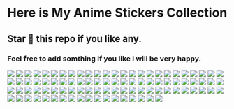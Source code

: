 # Here is My Anime Stickers Collection
## Star 🌟 this repo if you like any.
### Feel free to add somthing if you like i will be very happy.

![](https://media4.giphy.com/media/Yc65Sk2Hwkzgk/giphy.webp?cid=ecf05e478g5w267vf6b45sta3n5ofgjmta2513n43t0sxcij&ep=v1_stickers_search&rid=giphy.webp&ct=s)
![](https://media2.giphy.com/media/hoQLrSqAL3mV2/200.webp?cid=ecf05e47szkvuxyzcpl7ovl5rqqwtmelyk7illq0yehimezg&ep=v1_stickers_search&rid=200.webp&ct=s)
![](https://media3.giphy.com/media/TmFPNQaSl94K4/200w.webp?cid=ecf05e47szkvuxyzcpl7ovl5rqqwtmelyk7illq0yehimezg&ep=v1_stickers_search&rid=200w.webp&ct=s)
![](https://media1.giphy.com/media/c3IWZEjxCni5W/200w.webp?cid=ecf05e47ufvyjj0cdhtw0k1a1mkqjmcqj8onrlowu05r5ymf&ep=v1_stickers_search&rid=200w.webp&ct=s)
![](https://media2.giphy.com/media/uxebmaHfjsuCA/giphy.webp?cid=ecf05e47ufvyjj0cdhtw0k1a1mkqjmcqj8onrlowu05r5ymf&ep=v1_stickers_search&rid=giphy.webp&ct=s)
![](https://media4.giphy.com/media/Rzr6V9lPpSM8g/200w.webp?cid=ecf05e47ufvyjj0cdhtw0k1a1mkqjmcqj8onrlowu05r5ymf&ep=v1_stickers_search&rid=200w.webp&ct=s)
![](https://media1.giphy.com/media/IoSh7Rd5aY0O4/200w.webp?cid=ecf05e47mmb0gwrt8trykuhe0whrsf9oou8jj1oyzd4gwd1h&ep=v1_stickers_search&rid=200w.webp&ct=ts)
![](https://media1.giphy.com/media/XvTfRJ1qpc8lq/200w.webp?cid=ecf05e47mmb0gwrt8trykuhe0whrsf9oou8jj1oyzd4gwd1h&ep=v1_stickers_search&rid=200w.webp&ct=s)
![](https://media4.giphy.com/media/VFGsPXfFeIcGdtwAIC/200.webp?cid=ecf05e474zj6trqxtvo88hc3e5530skhibxvp0ky8nzz5oee&ep=v1_stickers_search&rid=200.webp&ct=s)
![](https://media4.giphy.com/media/oQht1Hk7HJ8USa5jrK/giphy.webp?cid=ecf05e474zj6trqxtvo88hc3e5530skhibxvp0ky8nzz5oee&ep=v1_stickers_search&rid=giphy.webp&ct=s)
![](https://media2.giphy.com/media/gh620EMUy2usC9cfjb/200w.webp?cid=ecf05e474zj6trqxtvo88hc3e5530skhibxvp0ky8nzz5oee&ep=v1_stickers_search&rid=200w.webp&ct=s)
![](https://media4.giphy.com/media/ju0JT363xsl8oxbzkC/giphy.webp?cid=ecf05e474j7yhs7doln6ugkz1qzflvfjhno8czwqmy2rajws&ep=v1_stickers_search&rid=giphy.webp&ct=s)
![](https://media4.giphy.com/media/WUx7865lOue11lSGAO/200w.webp?cid=ecf05e474j7yhs7doln6ugkz1qzflvfjhno8czwqmy2rajws&ep=v1_stickers_search&rid=200w.webp&ct=s)
![](https://media1.giphy.com/media/KezaX9YihJixXCorRL/200w.webp?cid=ecf05e474j7yhs7doln6ugkz1qzflvfjhno8czwqmy2rajws&ep=v1_stickers_search&rid=200w.webp&ct=s)
![](https://media4.giphy.com/media/l1JJ7hRzqWBQ7dKys7/giphy.webp?cid=ecf05e47nrmbcpsx1gxcuwwvuivi0drers9rttqd3mxhixhu&ep=v1_stickers_search&rid=giphy.webp&ct=s)
![](https://media3.giphy.com/media/3tmbSNeq4yunaP26Fo/giphy.webp?cid=ecf05e47nrmbcpsx1gxcuwwvuivi0drers9rttqd3mxhixhu&ep=v1_stickers_search&rid=giphy.webp&ct=s)
![](https://media0.giphy.com/media/ei9qZaM48TDfRBJmtX/200w.webp?cid=ecf05e47o32x0dpktz79fiocus0as7g1btv5s4ass58dfqdu&ep=v1_stickers_search&rid=200w.webp&ct=s)
![](https://media1.giphy.com/media/3o7budzhflCcjhjk6A/200w.webp?cid=ecf05e47mrhao9r3hd28vrh4aq90ujlnetr6nozz3uv9behf&ep=v1_stickers_search&rid=200w.webp&ct=s)
![](https://media4.giphy.com/media/WKiBlzbWAjeTroVlAf/200w.webp?cid=ecf05e47lup1yv5uhapb36vt5j3ax4ttiddpm512kwglgwfr&ep=v1_stickers_search&rid=200w.webp&ct=s)
![](https://media1.giphy.com/media/cJMcSJ5EIEFjtlqQpd/200w.webp?cid=ecf05e47t7njefohzpsyijkvy6iytasen8faw9n27smtfw1k&ep=v1_stickers_search&rid=200w.webp&ct=s)
![](https://media0.giphy.com/media/rDwXCBj6vaMIunrArX/200w.webp?cid=ecf05e47l1irxf7mb7qkaoyrx15jxoclzls17wkir5zx7pcp&ep=v1_stickers_search&rid=200w.webp&ct=s)
![](https://media2.giphy.com/media/0tO2FFpIRRZEImDPnZ/200w.webp?cid=ecf05e47rg6n7xjmq93p6hgz9fj2g691x8vmsin3maszmh6f&ep=v1_stickers_search&rid=200w.webp&ct=s)
![](https://media4.giphy.com/media/cGh3EnBTSu0YE/100.webp?cid=ecf05e47zoc88g28tlcg3qhikt4ghzu3vaec37d9ejiv6stl&ep=v1_stickers_search&rid=100.webp&ct=s)
![](https://media4.giphy.com/media/j4kEHQjSYA9VKKcNf6/giphy.webp?cid=ecf05e47xmtx6dl3uav9h8jizusiofbhwlqqccnk2fhtjarb&ep=v1_stickers_search&rid=giphy.webp&ct=s)
![](https://media1.giphy.com/media/qqvSGf80ydPchLgyDK/200w.webp?cid=ecf05e47cj315cjw3dsgtb7pae8gmjm1wxp4g5pj20j2fh02&ep=v1_stickers_search&rid=200w.webp&ct=s)
![](https://media0.giphy.com/media/0048Mlyb91IRzNTU5z/200w.webp?cid=ecf05e47d98381b732zq319l25o4c2q6ts62a1ni9735mq5e&ep=v1_stickers_search&rid=200w.webp&ct=s)
![](https://media1.giphy.com/media/gVYmPx2CxgMqSPXqMD/giphy.webp?cid=ecf05e47d98381b732zq319l25o4c2q6ts62a1ni9735mq5e&ep=v1_stickers_search&rid=giphy.webp&ct=s)
![](https://media1.giphy.com/media/3xIHNJbDre8pO/100.webp?cid=ecf05e47uwpubi1ne3zcciwetlxn78a6piniqeja4t3k6kqh&ep=v1_stickers_search&rid=100.webp&ct=s)
![](https://media0.giphy.com/media/h1u4irBqNBlhpYUWiq/giphy.webp?cid=ecf05e47dkb2c7gpzkeqjysmnz6bbtqqvqcmeddwlb4jpzc5&ep=v1_stickers_search&rid=giphy.webp&ct=s)
![](https://media2.giphy.com/media/Iou0g7tlE4kmeiST8Y/200w.webp?cid=ecf05e47dkb2c7gpzkeqjysmnz6bbtqqvqcmeddwlb4jpzc5&ep=v1_stickers_search&rid=200w.webp&ct=s)
![](https://media2.giphy.com/media/4ilFRqgbzbx4c/giphy.webp?cid=ecf05e47vh46m7r7qirqfgvtic8lcfuxvbk0rwa7mhbrsgn3&ep=v1_gifs_search&rid=giphy.webp&ct=g)
![](https://media3.giphy.com/media/137qIhWsIf9bDW/giphy.webp?cid=ecf05e47vh46m7r7qirqfgvtic8lcfuxvbk0rwa7mhbrsgn3&ep=v1_gifs_search&rid=giphy.webp&ct=g)
![](https://media2.giphy.com/media/mf4qECoTz8ZVK/giphy.webp?cid=ecf05e47vh46m7r7qirqfgvtic8lcfuxvbk0rwa7mhbrsgn3&ep=v1_gifs_search&rid=giphy.webp&ct=g)
![](https://media3.giphy.com/media/z7wIVXPnpm1DiJDdsU/200w.webp?cid=ecf05e47ko95akpe60ex75h3r1rpob74m1tyyev3e5e0yro5&ep=v1_gifs_search&rid=200w.webp&ct=g)
![](https://media4.giphy.com/media/11KzOet1ElBDz2/200w.webp?cid=ecf05e47ko95akpe60ex75h3r1rpob74m1tyyev3e5e0yro5&ep=v1_gifs_search&rid=200w.webp&ct=g)
![](https://media0.giphy.com/media/aDS8SjVtS3Mwo/200.webp?cid=ecf05e47l26vob4mir6o192tsbmks7d8t5t5kfhwl09l1ee7&ep=v1_gifs_search&rid=200.webp&ct=g)
![](https://media3.giphy.com/media/10ZuedtImbopos/200.webp?cid=ecf05e47l26vob4mir6o192tsbmks7d8t5t5kfhwl09l1ee7&ep=v1_gifs_search&rid=200.webp&ct=g)
![](https://media0.giphy.com/media/kQ3FSVoJrkYWk/200w.webp?cid=ecf05e47l26vob4mir6o192tsbmks7d8t5t5kfhwl09l1ee7&ep=v1_gifs_search&rid=200w.webp&ct=g)
![](https://media1.giphy.com/media/EcnAlQcGnZq9y/100.webp?cid=ecf05e477slmhr3sg8e8hur7gqjkzkrq0p4120i5i2a3d3ch&ep=v1_gifs_search&rid=100.webp&ct=g)
![](https://media2.giphy.com/media/4NuAILyDbmD16/200w.webp?cid=ecf05e477slmhr3sg8e8hur7gqjkzkrq0p4120i5i2a3d3ch&ep=v1_gifs_search&rid=200w.webp&ct=g)
![](https://media4.giphy.com/media/TTedQxhzd5T4A/100.webp?cid=ecf05e47wtm4c4ssr5g47hkitkcdvnoy75uge3e4ijb7slun&ep=v1_gifs_search&rid=100.webp&ct=g)
![](https://media2.giphy.com/media/2ya7xLyEeynlZM4FCw/200w.webp?cid=ecf05e477slmhr3sg8e8hur7gqjkzkrq0p4120i5i2a3d3ch&ep=v1_gifs_search&rid=200w.webp&ct=g)
![](https://media3.giphy.com/media/eDQSdixgEvsZ2/100.webp?cid=ecf05e47wtm4c4ssr5g47hkitkcdvnoy75uge3e4ijb7slun&ep=v1_gifs_search&rid=100.webp&ct=g)
![](https://media1.giphy.com/media/xVxio2tNLAM5q/200.webp?cid=ecf05e47wtm4c4ssr5g47hkitkcdvnoy75uge3e4ijb7slun&ep=v1_gifs_search&rid=200.webp&ct=g)
![](https://media4.giphy.com/media/Y01jP8QeLOox2/200.webp?cid=ecf05e47wtm4c4ssr5g47hkitkcdvnoy75uge3e4ijb7slun&ep=v1_gifs_search&rid=200.webp&ct=g)
![](https://media1.giphy.com/media/bqm6WOjuLu480/giphy.webp?cid=ecf05e47f2da5n4pkga7io45vg1p00637yqqa12vjinz4lzz&ep=v1_gifs_search&rid=giphy.webp&ct=g)
![](https://media3.giphy.com/media/bi6RQ5x3tqoSI/200.webp?cid=ecf05e47hzwvyxtaiw3jtsn9vb94goc3esk944otxnxk86ki&ep=v1_gifs_search&rid=200.webp&ct=g)
![](https://media2.giphy.com/media/7sRMjntXYEITu/200w.webp?cid=ecf05e47tbi6wm0r7lbtvxluy2v0eo7fm5l7vqx743kjuhf1&ep=v1_gifs_search&rid=200w.webp&ct=g)
![](https://media4.giphy.com/media/2AYQQJsqDrDHy/200w.webp?cid=ecf05e475s9l20avqnrbctw4vr5j0uv9nwmkaalj1l26fwuv&ep=v1_gifs_search&rid=200w.webp&ct=g)
![](https://media1.giphy.com/media/F99PZtJC8Hxm0/200w.webp?cid=ecf05e475s9l20avqnrbctw4vr5j0uv9nwmkaalj1l26fwuv&ep=v1_gifs_search&rid=200w.webp&ct=g)
![](https://media3.giphy.com/media/AWqRqyyLYhZxS/200.webp?cid=ecf05e47lagawqiwljsk7tmbub8505q8r54qoae9cgyb1ga3&ep=v1_gifs_search&rid=200.webp&ct=g)
![](https://media3.giphy.com/media/dyjrpqaUVqCELGuQVr/200w.webp?cid=ecf05e478n8a8paows4novnwq98b4rw4npymbl75kbubr3g2&ep=v1_gifs_search&rid=200w.webp&ct=g)
![](https://media1.giphy.com/media/tEcIyVc6ukQV2eb86t/200w.webp?cid=ecf05e478n8a8paows4novnwq98b4rw4npymbl75kbubr3g2&ep=v1_gifs_search&rid=200w.webp&ct=g)
![](https://media2.giphy.com/media/ggR8oaGvhUbtndQSR4/200w.webp?cid=ecf05e478n8a8paows4novnwq98b4rw4npymbl75kbubr3g2&ep=v1_gifs_search&rid=200w.webp&ct=g)
![](https://media3.giphy.com/media/mWeDPFbZvTc2303gHC/200w.webp?cid=ecf05e478n8a8paows4novnwq98b4rw4npymbl75kbubr3g2&ep=v1_gifs_search&rid=200w.webp&ct=g)
![](https://media3.giphy.com/media/dISk854tQqGKHFm88e/200w.webp?cid=ecf05e478n8a8paows4novnwq98b4rw4npymbl75kbubr3g2&ep=v1_gifs_search&rid=200w.webp&ct=g)
![](https://media0.giphy.com/media/z7wIVXPnpm1DiJDdsU/200w.webp?cid=ecf05e478n8a8paows4novnwq98b4rw4npymbl75kbubr3g2&ep=v1_gifs_search&rid=200w.webp&ct=g)
![](https://media1.giphy.com/media/n440jTfv4gpGK1LItq/200w.webp?cid=ecf05e47f0a894qf2sakxhr7pl1asypz9yxhlkeawwtt4hdz&ep=v1_gifs_search&rid=200w.webp&ct=g)
![](https://media3.giphy.com/media/H83c2x0NWvFhtgK4V2/200w.webp?cid=ecf05e47f0a894qf2sakxhr7pl1asypz9yxhlkeawwtt4hdz&ep=v1_gifs_search&rid=200w.webp&ct=g)
![](https://media3.giphy.com/media/G3jNy0bvbuVSWS13ZF/200w.webp?cid=ecf05e47q1d2dycigsnups007qg0ip2aoffs6plqqgtnyfad&ep=v1_gifs_search&rid=200w.webp&ct=g)
![](https://media4.giphy.com/media/VEzYdo930nTiTuVeMU/200w.webp?cid=ecf05e478n8a8paows4novnwq98b4rw4npymbl75kbubr3g2&ep=v1_gifs_search&rid=200w.webp&ct=g)
![](https://media4.giphy.com/media/l3c4VbE2i6fvtJvEnU/200w.webp?cid=ecf05e47n4r97asmfvd4dphyqc8ctkw6ipu6xk0xa8nj4g99&ep=v1_gifs_search&rid=200w.webp&ct=g)
![](https://media3.giphy.com/media/Ro3QH9ZNTCvHW/giphy.webp?cid=ecf05e47d836eu39h80y6kbcie5ye61sghg00lts7e3ad9r0&ep=v1_gifs_search&rid=giphy.webp&ct=g)
![](https://media2.giphy.com/media/esj9GdT1FB1mw/200w.webp?cid=ecf05e47d836eu39h80y6kbcie5ye61sghg00lts7e3ad9r0&ep=v1_gifs_search&rid=200w.webp&ct=g)
![](https://media2.giphy.com/media/iUk1qSfyLy52g/giphy.webp?cid=ecf05e47ky5we0mdgry71aoeyawhbbsjjbm478d9mk3wf856&ep=v1_gifs_search&rid=giphy.webp&ct=g)
![](https://media0.giphy.com/media/qKr1nIRfIQPYI/200w.webp?cid=ecf05e47ky5we0mdgry71aoeyawhbbsjjbm478d9mk3wf856&ep=v1_gifs_search&rid=200w.webp&ct=g)
![](https://media0.giphy.com/media/Fol16iyu3x34k/giphy.webp?cid=ecf05e473l2lr8sn9dhm28mx8pwf5mp1l6tfq17ien0ka64g&ep=v1_gifs_search&rid=giphy.webp&ct=g)
![](https://media4.giphy.com/media/PB5LE3Dcg3PeE/giphy.webp?cid=ecf05e47qm6bwi91q1th3rsz29w2m3scekffi5dj3bxnnaem&ep=v1_gifs_search&rid=giphy.webp&ct=g)
![](https://media4.giphy.com/media/8SEnoMhrEeBDa/200w.webp?cid=ecf05e47xt66zczzserffva0z1qe373qh21n5q0ppu5x5ogm&ep=v1_gifs_search&rid=200w.webp&ct=g)
![](https://media1.giphy.com/media/ufszmdQvbMNH2/200.webp?cid=ecf05e47ilturi3t0k0wh2qqal02j3ap2a8hhx16ndtvmojp&ep=v1_gifs_search&rid=200.webp&ct=g)
![](https://media3.giphy.com/media/y5efFpqW5knlu/200.webp?cid=ecf05e47v9nvug7yknrgxhcr74rpbewkobq0auwjj3q8dn5o&ep=v1_gifs_search&rid=200.webp&ct=g)
![](https://media2.giphy.com/media/4fRToX3peyWli/200w.webp?cid=ecf05e474bos6i5efn0qahrcrslxt87ourt9y8e6rz1lrtnc&ep=v1_gifs_search&rid=200w.webp&ct=g)
![](https://media3.giphy.com/media/z8evil8CZUDU4/giphy.webp?cid=ecf05e47i2soba3w61udq9qovf07tl4nhv3wxru3i57s9otb&ep=v1_gifs_search&rid=giphy.webp&ct=g)
![](https://media0.giphy.com/media/fi3PbM0DL728c9ZWAj/200w.webp?cid=ecf05e472pm0829i641v2g1houinghcfn4cn4eqyv944v5pf&ep=v1_gifs_search&rid=200w.webp&ct=g)
![](https://media4.giphy.com/media/heBJKYI28fMadr1j7l/200w.webp?cid=ecf05e472pm0829i641v2g1houinghcfn4cn4eqyv944v5pf&ep=v1_gifs_search&rid=200w.webp&ct=g)
![](https://media3.giphy.com/media/p7xE7Y2TBNsOuUPSlm/200w.webp?cid=ecf05e47imjh1ny25p76kyzig1rwbh9vjbvvfv937cxwmm89&ep=v1_stickers_search&rid=200w.webp&ct=s)
![](https://media3.giphy.com/media/ShWNhfJMGXTtmXP2Q6/200.webp?cid=ecf05e47s4as12ce2573hw86n7l3hdnazz5idhgo6f70tb9g&ep=v1_stickers_search&rid=200.webp&ct=s)
![](https://media3.giphy.com/media/4gMc41Qj69YVa/200w.webp?cid=ecf05e47ld3vjzinuib0f7t0qs2u22w8uhb7y1vky6nbs5cr&ep=v1_stickers_search&rid=200w.webp&ct=s)
![](https://media1.giphy.com/media/B2X03BXMyJgVGPd13K/200.webp?cid=ecf05e47ld3vjzinuib0f7t0qs2u22w8uhb7y1vky6nbs5cr&ep=v1_stickers_search&rid=200.webp&ct=s)
![](https://media0.giphy.com/media/H47TGkhpf55UhEz9Ub/200w.webp?cid=ecf05e47crz2bm4xrfl6dhkrmsv20vsvd4q6btff1ucpwllz&ep=v1_stickers_search&rid=200w.webp&ct=s)
![](https://media0.giphy.com/media/wQdMSYv9muZ9zQhg2m/200w.webp?cid=ecf05e47f2vacu7159tpjtwkg7tu95u4mytftioo0enutl1x&ep=v1_stickers_search&rid=200w.webp&ct=s)
![](https://media1.giphy.com/media/2o07pSaVxZT6yTKrDK/200w.webp?cid=ecf05e47b6p64dk81ww4xzpq2ccwa1i1xdplqhiw4qtclq94&ep=v1_stickers_search&rid=200w.webp&ct=s)
![](https://media1.giphy.com/media/pTYPEujB8ImSUcib34/200w.webp?cid=ecf05e47fof0nlnrvjwkfo3dd5ggvz70qw0fn2996nqlv0uz&ep=v1_stickers_search&rid=200w.webp&ct=s)
![](https://media2.giphy.com/media/cJMxxqXxtRfYl47c3V/200w.webp?cid=ecf05e47pauj3kk8nvt95un33mc8h8qk1e6kd7ci6knw4f6n&ep=v1_stickers_search&rid=200w.webp&ct=s)
![](https://media0.giphy.com/media/YsZ5h5GlzCzbW9JhzU/200w.webp?cid=ecf05e47bri1dxpkvt7j5ys6w7yjh8m505xk4d7cv1yb6zp6&ep=v1_stickers_search&rid=200w.webp&ct=s)
![](https://media2.giphy.com/media/o2h9vjEjemzk1DtW0J/200w.webp?cid=ecf05e47bri1dxpkvt7j5ys6w7yjh8m505xk4d7cv1yb6zp6&ep=v1_stickers_search&rid=200w.webp&ct=s)
![](https://media3.giphy.com/media/uMYaTufoi414GS4YXq/200w.webp?cid=ecf05e47bri1dxpkvt7j5ys6w7yjh8m505xk4d7cv1yb6zp6&ep=v1_stickers_search&rid=200w.webp&ct=s)
![](https://media3.giphy.com/media/SVODERpRr5qk7sx8Jz/giphy.webp?cid=ecf05e47giarpywtm55mj8hltjav9mufj4naux56vckhuoq5&ep=v1_stickers_search&rid=giphy.webp&ct=s)
![](https://media2.giphy.com/media/L5f4Z5JoOKARG/200w.webp?cid=ecf05e473jm0perg18r7wzm76d3fo0jgsng1p26yekjiaae1&ep=v1_gifs_search&rid=200w.webp&ct=g)
![](https://media3.giphy.com/media/l0Iy2cueuBN5FT6AU/200w.webp?cid=ecf05e472jv8lihmzhf535ijl8n8j75wghbuxje2stqa7wu7&ep=v1_gifs_search&rid=200w.webp&ct=g)
![](https://media1.giphy.com/media/Y4z9olnoVl5QI/200.webp?cid=ecf05e47fmqwvjgzx9g9z4btcj73v2rxg5v7ua55f6j0ypnb&ep=v1_gifs_search&rid=200.webp&ct=g)
![](https://media2.giphy.com/media/xuXzcHMkuwvf2/200.webp?cid=ecf05e47j02tfiv30t6sjmm832pefzpjdwtqig6q6g1utzzi&ep=v1_gifs_search&rid=200.webp&ct=g)
![](https://media3.giphy.com/media/Lm2hujbNpM7fi/200w.webp?cid=ecf05e47ptvo5gv9tt6eutxwb7tcc27yg298fg4o5s2n3njn&ep=v1_stickers_search&rid=200w.webp&ct=s)
![]()
![]()
![]()
![]()
![]()
![]()
![]()
![]()
![]()
![]()
![]()
![]()
![]()
![]()
![]()
![]()
![]()
![]()
![]()
![]()
![]()
![]()
![]()
![]()
![]()
![]()
![]()
![]()
![]()
![]()
![]()
![]()
![]()
![]()
![]()
![]()
![]()
![]()
![]()
![]()
![]()
![]()
![]()
![]()
![]()
![]()
![]()
![]()
![]()
![]()
![]()
![]()
![]()
![]()
![]()
![]()
![]()
![]()
![]()
![]()
![]()
![]()
![]()
![]()
![]()
![]()
![]()
![]()
![]()
![]()
![]()
![]()
![]()
![]()
![]()
![]()
![]()
![]()
![]()
![]()
![]()
![]()
![]()
![]()
![]()
![]()
![]()
![]()
![]()
![]()
![]()
![]()
![]()
![]()
![]()
![]()
![]()
![]()
![]()
![]()
![]()
![]()
![]()
![]()
![]()
![]()
![]()
![]()
![]()
![]()
![]()
![]()
![]()
![]()
![]()
![]()
![]()
![]()
![]()
![]()
![]()
![]()
![]()
![]()
![]()
![]()
![]()
![]()
![]()
![]()
![]()
![]()
![]()
![]()
![]()
![]()
![]()
![]()
![]()
![]()
![]()
![]()
![]()
![]()
![]()
![]()
![]()
![]()
![]()
![]()
![]()
![]()
![]()
![]()
![]()
![]()
![]()
![]()
![]()
![]()
![]()
![]()
![]()
![]()
![]()
![]()
![]()
![]()
![]()
![]()
![]()
![]()
![]()
![]()
![]()
![]()
![]()
![]()
![]()
![]()
![]()
![]()
![]()
![]()
![]()
![]()
![]()
![]()
![]()
![]()
![]()
![]()
![]()
![]()
![]()
![]()
